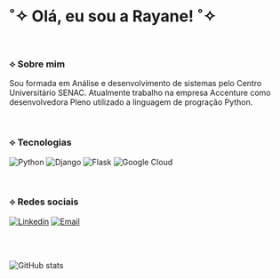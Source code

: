 


#   ˚✧ Olá, eu sou a Rayane! ˚✧

<br>

### ⟡ Sobre mim

Sou formada em Análise e desenvolvimento de sistemas pelo Centro Universitário SENAC. Atualmente trabalho na empresa Accenture como desenvolvedora Pleno utilizado a linguagem de progração Python.

<br>

### ⟡ Tecnologias

![Python](https://img.shields.io/badge/Python-7f00b2?style=for-the-badge&logo=python&logoColor=white)  ![Django](https://img.shields.io/badge/Django-7f00b2?style=for-the-badge&logo=django&logoColor=write) ![Flask](https://img.shields.io/badge/Flask-7f00b2?style=for-the-badge&logo=flask&logoColor=white) ![Google Cloud](https://img.shields.io/badge/Google_Cloud-7f00b2?style=for-the-badge&logo=google-cloud&logoColor=white)

<br>

### ⟡ Redes sociais

[![Linkedin](https://img.shields.io/badge/LinkedIn-bc4ed8?style=for-the-badge&logo=linkedin&logoColor=white)](https://www.linkedin.com/in/rayane-novaes/) [![Email](https://img.shields.io/badge/Gmail-bc4ed8?style=for-the-badge&logo=gmail&logoColor=white)](mailto:rayanenovaes25@gmail.com)

<br>
<br>

![GitHub stats](https://github-readme-stats.vercel.app/api?username=Rayane-Novaes&show_icons=true&theme=transparent&title_color=bc4ed8&icon_color=f988ff&text_color=7f00b2&border_color=f988ff)



